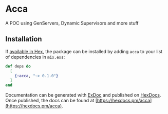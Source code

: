 # Acca

A POC using GenServers, Dynamic Supervisors and more stuff

## Installation

If [available in Hex](https://hex.pm/docs/publish), the package can be installed
by adding `acca` to your list of dependencies in `mix.exs`:

```elixir
def deps do
  [
    {:acca, "~> 0.1.0"}
  ]
end
```

Documentation can be generated with [ExDoc](https://github.com/elixir-lang/ex_doc)
and published on [HexDocs](https://hexdocs.pm). Once published, the docs can
be found at [https://hexdocs.pm/acca](https://hexdocs.pm/acca).

